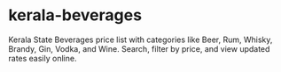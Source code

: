 # kerala-beverages
Kerala State Beverages price list with categories like Beer, Rum, Whisky, Brandy, Gin, Vodka, and Wine. Search, filter by price, and view updated rates easily online.
